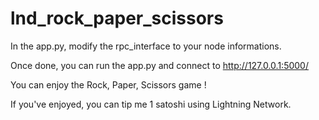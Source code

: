 # lnd_rock_paper_scissors

In the app.py, modify the rpc_interface to your node informations.

Once done, you can run the app.py and connect to http://127.0.0.1:5000/ 

You can enjoy the Rock, Paper, Scissors game !

If you've enjoyed, you can tip me 1 satoshi using Lightning Network.
